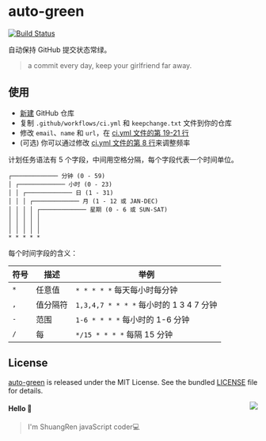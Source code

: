 # auto-green

[![Build Status](https://github.com/ShuangRen/auto-green/workflows/ci/badge.svg?branch=master)](https://github.com/ShuangRen/auto-green/actions)

自动保持 GitHub 提交状态常绿。

> a commit every day, keep your girlfriend far away.

## 使用

- [新建](https://github.com/new) GitHub 仓库
- 复制 `.github/workflows/ci.yml` 和 `keepchange.txt` 文件到你的仓库
- 修改 `email`、`name` 和 `url`，在 [ci.yml 文件的第 19-21 行](https://github.com/ShuangRen/auto-green/blob/master/.github/workflows/ci.yml#L19-L21)
- (可选) 你可以通过修改 [ci.yml 文件的第 8 行](https://github.com/ShuangRen/auto-green/blob/master/.github/workflows/ci.yml#L8)来调整频率

计划任务语法有 5 个字段，中间用空格分隔，每个字段代表一个时间单位。

```plain
┌───────────── 分钟 (0 - 59)
│ ┌───────────── 小时 (0 - 23)
│ │ ┌───────────── 日 (1 - 31)
│ │ │ ┌───────────── 月 (1 - 12 或 JAN-DEC)
│ │ │ │ ┌───────────── 星期 (0 - 6 或 SUN-SAT)
│ │ │ │ │                                   
│ │ │ │ │
│ │ │ │ │
* * * * *
```

每个时间字段的含义：

|符号   | 描述        | 举例                                        |
| ----- | -----------| -------------------------------------------|
| `*`   | 任意值      | `* * * * *` 每天每小时每分钟                  |
| `,`   | 值分隔符    | `1,3,4,7 * * * *` 每小时的 1 3 4 7 分钟       |
| `-`   | 范围       | `1-6 * * * *` 每小时的 1-6 分钟               |
| `/`   | 每         | `*/15 * * * *` 每隔 15 分钟                  |

## License

[auto-green](https://github.com/ShuangRen/auto-green) is released under the MIT License. See the bundled [LICENSE](./LICENSE) file for details.

<img align="right" src="https://github-readme-stats.vercel.app/api?username=ShuangRen&show_icons=true&icon_color=805AD5&text_color=718096&bg_color=ffffff&hide_title=true" />

#### Hello 👏
> I'm ShuangRen
> javaScript coder💻   
